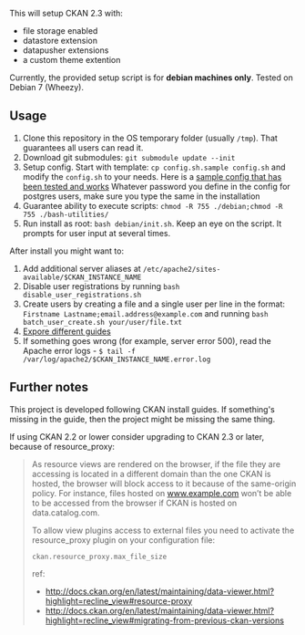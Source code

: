 This will setup CKAN 2.3 with:

- file storage enabled
- datastore extension
- datapusher extensions
- a custom theme extention

Currently, the provided setup script is for **debian machines only**. Tested on Debian 7 (Wheezy).

## Usage

1. Clone this repository in the OS temporary folder (usually `/tmp`). That guarantees all users can read it.
1. Download git submodules: `git submodule update --init`
1. Setup config. Start with template: `cp config.sh.sample config.sh` and modify the `config.sh` to your needs. Here is a [sample config that has been tested and works](https://gist.github.com/antitoxic/af38c0ba937ac47eca18)
  Whatever password you define in the config for postgres users, make sure you type the same in the installation
1. Guarantee ability to execute scripts: `chmod -R 755 ./debian;chmod -R 755 ./bash-utilities/ `
1. Run install as root: `bash debian/init.sh`. Keep an eye on the script. It prompts for user input at several times.

After install you might want to:

1. Add additional server aliases at `/etc/apache2/sites-available/$CKAN_INSTANCE_NAME`
1. Disable user registrations by running `bash disable_user_registrations.sh`
1. Create users by creating a file and a single user per line in the format: `Firstname Lastname;email.address@example.com` and running `bash batch_user_create.sh your/user/file.txt`
1. [Expore different guides](https://github.com/governmentbg/opendata/tree/master/guides)
1. If something goes wrong (for example, server error 500), read the Apache error logs - `$ tail -f /var/log/apache2/$CKAN_INSTANCE_NAME.error.log`


## Further notes

This project is developed following CKAN install guides. If something's missing in the guide, then the project might be
missing the same thing.

If using CKAN 2.2 or lower consider upgrading to CKAN 2.3 or later, because of resource_proxy:

>As resource views are rendered on the browser, if the file they are accessing is located in a different 
>domain than the one CKAN is hosted, the browser will block access to it because of the same-origin policy. For instance, 
>files hosted on www.example.com won’t be able to be accessed from the browser if CKAN is hosted on data.catalog.com.
>
>To allow view plugins access to external files you need to activate the resource_proxy plugin on your configuration file:
>
>```
>ckan.resource_proxy.max_file_size
>```
>
>ref:
> 
> - http://docs.ckan.org/en/latest/maintaining/data-viewer.html?highlight=recline_view#resource-proxy
> - http://docs.ckan.org/en/latest/maintaining/data-viewer.html?highlight=recline_view#migrating-from-previous-ckan-versions
